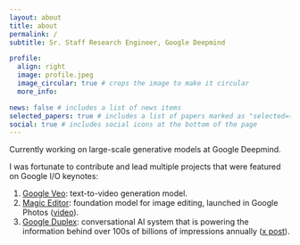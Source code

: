 ```yaml
---
layout: about
title: about
permalink: /
subtitle: Sr. Staff Research Engineer, Google Deepmind

profile:
  align: right
  image: profile.jpeg
  image_circular: true # crops the image to make it circular
  more_info:

news: false # includes a list of news items
selected_papers: true # includes a list of papers marked as "selected={true}"
social: true # includes social icons at the bottom of the page
---
```


Currently working on large-scale generative models at Google Deepmind.

I was fortunate to contribute and lead multiple projects that were featured on Google I/O keynotes:
1. [Google Veo](https://deepmind.google/technologies/veo/): text-to-video generation model.
2. [Magic Editor](https://blog.google/products/photos/google-photos-magic-editor-pixel-io-2023/): foundation model for image editing, launched in Google Photos ([video](https://youtu.be/cNfINi5CNbY?t=471)).
3. [Google Duplex](https://research.google/blog/google-duplex-an-ai-system-for-accomplishing-real-world-tasks-over-the-phone/): conversational AI system that is powering the information behind over 100s of billions of impressions annually ([x post](https://twitter.com/Google/status/1662228490387705861)).

